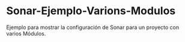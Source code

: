 Sonar-Ejemplo-Varions-Modulos
=============================

Ejemplo para mostrar la configuración de Sonar para un proyecto con varios Módulos.
